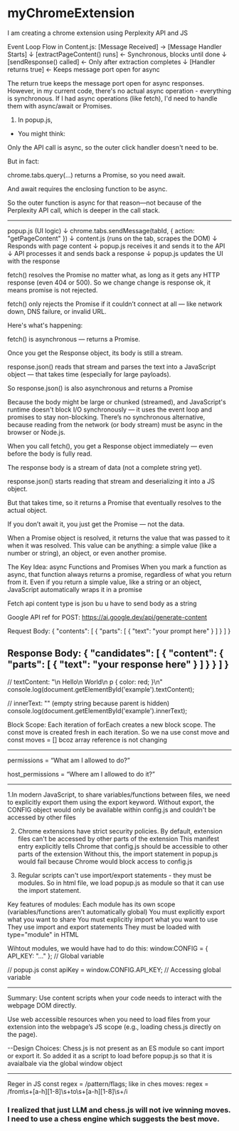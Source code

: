 # myChromeExtension
I am creating a chrome extension using Perplexity API and JS

Event Loop Flow in Content.js:
[Message Received] → [Message Handler Starts]
                       ↓
                [extractPageContent() runs]  ← Synchronous, blocks until done
                       ↓
                [sendResponse() called]      ← Only after extraction completes
                       ↓
                [Handler returns true]       ← Keeps message port open for async

The return true keeps the message port open for async responses. However, in my current code, there's no actual async operation - everything is synchronous.  If I had async operations (like fetch), I'd need to handle them with async/await or Promises.


1. In popup.js,
- You might think:

Only the API call is async, so the outer click handler doesn't need to be.

But in fact:

chrome.tabs.query(...) returns a Promise, so you need await.

And await requires the enclosing function to be async.

So the outer function is async for that reason—not because of the Perplexity API call, which is deeper in the call stack.

---------------------------------------
popup.js (UI logic)
   ↓
chrome.tabs.sendMessage(tabId, { action: "getPageContent" })
   ↓
content.js (runs on the tab, scrapes the DOM)
   ↓
Responds with page content
   ↓
popup.js receives it and sends it to the API
   ↓
API processes it and sends back a response
   ↓
popup.js updates the UI with the response


fetch() resolves the Promise no matter what, as long as it gets any HTTP response (even 404 or 500). So we change change is response ok, it means promise is not rejected.

fetch() only rejects the Promise if it couldn’t connect at all — like network down, DNS failure, or invalid URL.

Here's what's happening:

fetch() is asynchronous — returns a Promise<Response>.

Once you get the Response object, its body is still a stream.

response.json() reads that stream and parses the text into a JavaScript object — that takes time (especially for large payloads).

So response.json() is also asynchronous and returns a Promise<any>

Because the body might be large or chunked (streamed), and JavaScript's runtime doesn't block I/O synchronously — it uses the event loop and promises to stay non-blocking.
There’s no synchronous alternative, because reading from the network (or body stream) must be async in the browser or Node.js.

When you call fetch(), you get a Response object immediately — even before the body is fully read.

The response body is a stream of data (not a complete string yet).

response.json() starts reading that stream and deserializing it into a JS object.

But that takes time, so it returns a Promise that eventually resolves to the actual object.

If you don’t await it, you just get the Promise — not the data.

When a Promise object is resolved, it returns the value that was passed to it when it was resolved. This value can be anything: a simple value (like a number or string), an object, or even another promise.


The Key Idea: async Functions and Promises
When you mark a function as async, that function always returns a promise, regardless of what you return from it. Even if you return a simple value, like a string or an object, JavaScript automatically wraps it in a promise


Fetch api content type is json bu u have to send body as a string

Google API ref for POST: https://ai.google.dev/api/generate-content

Request Body:
{
  "contents": [
    {
      "parts": [
        {
          "text": "your prompt here"
        }
      ]
    }
  ]
}

Response Body:
{
  "candidates": [
    {
      "content": {
        "parts": [
          {
            "text": "your response here"
          }
        ]
      }
    }
  ]
}
------------------------------------------------------------------------------------

// textContent: "\n  Hello\n  World\n  p { color: red; }\n"
console.log(document.getElementById('example').textContent);

// innerText: "" (empty string because parent is hidden)
console.log(document.getElementById('example').innerText);

Block Scope: Each iteration of forEach creates a new block scope. The const move is created fresh in each iteration.
So we na use const move and const moves = [] bcoz array reference is not changing


--------------------------
permissions = “What am I allowed to do?”

host_permissions = “Where am I allowed to do it?”

------------------------------------------------------------------
1.In modern JavaScript, to share variables/functions between files, we need to explicitly export them using the export keyword. Without export, the CONFIG object would only be available within config.js and couldn't be accessed by other files

2. Chrome extensions have strict security policies. 
By default, extension files can't be accessed by other parts of the extension
This manifest entry explicitly tells Chrome that config.js should be accessible to other parts of the extension
Without this, the import statement in popup.js would fail because Chrome would block access to config.js

3. Regular scripts can't use import/export statements - they must be modules. So in html file, we load popup.js as module so that it can use the import statement.

Key features of modules:
Each module has its own scope (variables/functions aren't automatically global)
You must explicitly export what you want to share
You must explicitly import what you want to use
They use import and export statements
They must be loaded with type="module" in HTML

Wihtout modules, we would have had to do this:
window.CONFIG = { API_KEY: "..." };  // Global variable

// popup.js
const apiKey = window.CONFIG.API_KEY;  // Accessing global variable

---------

Summary:
Use content scripts when your code needs to interact with the webpage DOM directly.

Use web accessible resources when you need to load files from your extension into the webpage’s JS scope (e.g., loading chess.js directly on the page).

--Design Choices:
Chess.js is not present as an ES module so cant import or export it. So added it as a script to load before popup.js so that it is avaialbale via the global window object


-------------------
Reger in JS 
const regex = /pattern/flags;
like in ches moves: regex = /from\s+[a-h][1-8]\s+to\s+[a-h][1-8]\s+/i


### I realized that just LLM and chess.js will not ive winning moves. I need to use a chess engine which suggests the best move.